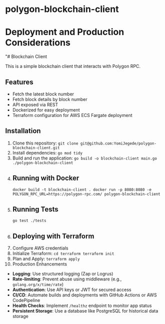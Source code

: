 # polygon-blockchain-client
# Deployment and Production Considerations

"# Blockchain Client

This is a simple blockchain client that interacts with Polygon RPC.

## Features
- Fetch the latest block number
- Fetch block details by block number
- API exposed via REST
- Dockerized for easy deployment
- Terraform configuration for AWS ECS Fargate deployment

## Installation
1. Clone this repository:
   `git clone git@github.com:YomiJegede/polygon-blockchain-client.git`
2. Install dependencies:
   `go mod tidy`
3. Build and run the application:
   `go build -o blockchain-client main.go ./polygon-blockchain-client`
4. ## Running with Docker
   `docker build -t blockchain-client . docker run -p 8080:8080 -e POLYGON_RPC_URL=https://polygon-rpc.com/ polygon-blockchain-client`
5. ## Running Tests
   `go test ./tests`
6. ## Deploying with Terraform
  1. Configure AWS credentials
  2. Initialize Terraform:
     `cd terraform terraform init`
  3. Plan and Apply:
     `terraform apply`
7. Production Enhancements
- **Logging**: Use structured logging (Zap or Logrus)
- **Rate-limiting**: Prevent abuse using middleware (e.g., `golang.org/x/time/rate`)
- **Authentication**: Use API keys or JWT for secured access
- **CI/CD**: Automate builds and deployments with GitHub Actions or AWS CodePipeline
- **Health Checks**: Implement `/healthz` endpoint to monitor app status
- **Persistent Storage**: Use a database like PostgreSQL for historical data storage
   
